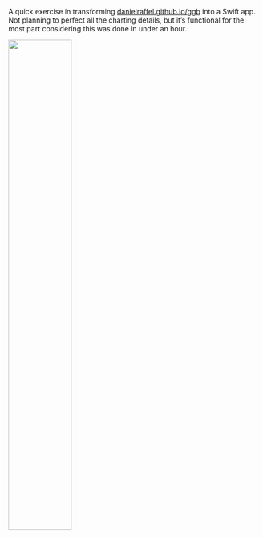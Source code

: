 A quick exercise in transforming [danielraffel.github.io/ggb](http://danielraffel.github.io/ggb) into a Swift app. Not planning to perfect all the charting details, but it’s functional for the most part considering this was done in under an hour.

<img src="https://github.com/user-attachments/assets/fc7740ae-d662-42f7-b860-b1c764fbdf16" width="50%">
